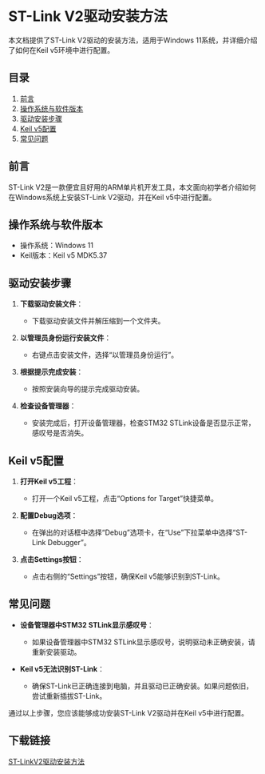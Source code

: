 # ST-Link V2驱动安装方法

本文档提供了ST-Link V2驱动的安装方法，适用于Windows 11系统，并详细介绍了如何在Keil v5环境中进行配置。

## 目录
1. [前言](#前言)
2. [操作系统与软件版本](#操作系统与软件版本)
3. [驱动安装步骤](#驱动安装步骤)
4. [Keil v5配置](#keil-v5配置)
5. [常见问题](#常见问题)

## 前言
ST-Link V2是一款便宜且好用的ARM单片机开发工具，本文面向初学者介绍如何在Windows系统上安装ST-Link V2驱动，并在Keil v5中进行配置。

## 操作系统与软件版本
- 操作系统：Windows 11
- Keil版本：Keil v5 MDK5.37

## 驱动安装步骤
1. **下载驱动安装文件**：
   - 下载驱动安装文件并解压缩到一个文件夹。

2. **以管理员身份运行安装文件**：
   - 右键点击安装文件，选择“以管理员身份运行”。

3. **根据提示完成安装**：
   - 按照安装向导的提示完成驱动安装。

4. **检查设备管理器**：
   - 安装完成后，打开设备管理器，检查STM32 STLink设备是否显示正常，感叹号是否消失。

## Keil v5配置
1. **打开Keil v5工程**：
   - 打开一个Keil v5工程，点击“Options for Target”快捷菜单。

2. **配置Debug选项**：
   - 在弹出的对话框中选择“Debug”选项卡，在“Use”下拉菜单中选择“ST-Link Debugger”。

3. **点击Settings按钮**：
   - 点击右侧的“Settings”按钮，确保Keil v5能够识别到ST-Link。

## 常见问题
- **设备管理器中STM32 STLink显示感叹号**：
  - 如果设备管理器中STM32 STLink显示感叹号，说明驱动未正确安装，请重新安装驱动。

- **Keil v5无法识别ST-Link**：
  - 确保ST-Link已正确连接到电脑，并且驱动已正确安装。如果问题依旧，尝试重新插拔ST-Link。

通过以上步骤，您应该能够成功安装ST-Link V2驱动并在Keil v5中进行配置。

## 下载链接

[ST-LinkV2驱动安装方法](https://pan.quark.cn/s/96c5112e1da6)
